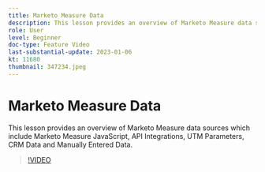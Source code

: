 ```yaml
---
title: Marketo Measure Data
description: This lesson provides an overview of Marketo Measure data sources which include Marketo Measure JavaScript, API Integrations, UTM Parameters, CRM Data and Manually Entered Data.
role: User
level: Beginner
doc-type: Feature Video
last-substantial-update: 2023-01-06
kt: 11680
thumbnail: 347234.jpeg
---
```


# Marketo Measure Data

This lesson provides an overview of Marketo Measure data sources which include Marketo Measure JavaScript, API Integrations, UTM Parameters, CRM Data and Manually Entered Data.

>[!VIDEO](https://video.tv.adobe.com/v/347234/?quality=12&learn=on)
